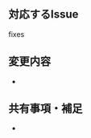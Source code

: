 ## 対応するIssue

<!-- Issue 番号を fixes に続いて記入してください（複数可） -->

fixes 

## 変更内容

<!-- この PR に対する変更点をできるだけ詳細に記載してください -->

* 

## 共有事項・補足

<!-- レビューにおける共有事項、保留中の処理、気になること、など記載 -->

* 
